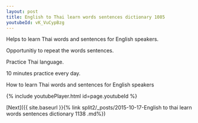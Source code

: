 ```yaml
---
layout: post
title: English to Thai learn words sentences dictionary 1085 
youtubeId: vK_VuCypBzg
---
```

 
 
Helps to learn Thai words and sentences for English speakers.

Opportunitiy to repeat the words sentences. 

Practice Thai language. 
 
10 minutes practice every day. 
 
How to learn Thai words and sentences for English speakers 
 
{% include youtubePlayer.html id=page.youtubeId %}
 
 
[Next]({{ site.baseurl }}{% link  split2/_posts/2015-10-17-English to thai learn words sentences dictionary 1138 .md%})
 
